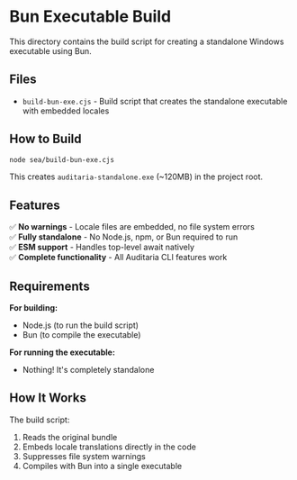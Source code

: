 # Bun Executable Build

This directory contains the build script for creating a standalone Windows executable using Bun.

## Files

- `build-bun-exe.cjs` - Build script that creates the standalone executable with embedded locales

## How to Build

```bash
node sea/build-bun-exe.cjs
```

This creates `auditaria-standalone.exe` (~120MB) in the project root.

## Features

✅ **No warnings** - Locale files are embedded, no file system errors  
✅ **Fully standalone** - No Node.js, npm, or Bun required to run  
✅ **ESM support** - Handles top-level await natively  
✅ **Complete functionality** - All Auditaria CLI features work

## Requirements

**For building:**
- Node.js (to run the build script)
- Bun (to compile the executable)

**For running the executable:**
- Nothing! It's completely standalone

## How It Works

The build script:
1. Reads the original bundle
2. Embeds locale translations directly in the code
3. Suppresses file system warnings
4. Compiles with Bun into a single executable